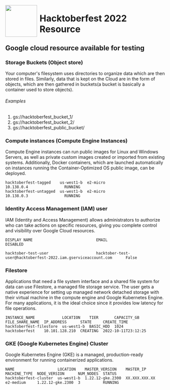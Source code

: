 [<img align="left" src="https://unskript.com/assets/favicon.png" width="100" height="100" style="padding-right: 5px">](https://unskript.com/assets/favicon.png) 



<h1>Hacktoberfest 2022 Resource</h1>

## Google cloud resource available for testing

### Storage Buckets (Object store) 
Your computer's filesystem uses directories to organize data which are then stored in files. Similarly, data that is kept on the Cloud are in the form of objects, which are then gathered in buckets(a bucket is basically a container used to store objects).
  
  ###### Examples
  1. gs://hacktoberfest_bucket_1/
  2. gs://hacktoberfest_bucket_2/
  3. gs://hacktoberfest_public_bucket/


### Compute instances (Compute Engine Instances) 
Compute Engine instances can run public images for Linux and Windows Servers, as well as private custom images created or imported from existing systems. Additionally, Docker containers, which are launched automatically on instances running the Container-Optimized OS public image, can be deployed.

```NAME                    ZONE        MACHINE_TYPE  PREEMPTIBLE  INTERNAL_IP  EXTERNAL_IP  STATUS
hacktoberfest-tagged    us-west1-b  e2-micro                   10.138.0.4                RUNNING
hacktoberfest-untagged  us-west1-b  e2-micro                   10.138.0.3                RUNNING
```

### Identity Access Management (IAM) user
IAM (Identity and Access Management) allows administrators to authorize who can take actions on specific resources, giving you complete control and visibility over Google Cloud resources.

```
DISPLAY NAME                            EMAIL                                                               DISABLED

hacktober-test-user                     hacktober-test-user@hacktoberfest-2022.iam.gserviceaccount.com      False

```

### Filestore
Applications that need a file system interface and a shared file system for data can use Filestore, a managed file storage service. The user gets a native experience for setting up managed network detached storage with their virtual machine in the compute engine and Google Kubernetes Engine. For many applications, it is the ideal choice since it provides low latency for file operations.

```
INSTANCE_NAME            LOCATION    TIER       CAPACITY_GB  FILE_SHARE_NAME  IP_ADDRESS      STATE     CREATE_TIME
hacktoberfest-filestore  us-west1-b  BASIC_HDD  1024         hacktoberfest    10.101.128.210  CREATING  2022-10-11T23:12:25
```


### GKE (Google Kubernetes Engine) Cluster
Google Kubernetes Engine (GKE) is a managed, production-ready environment for running containerized applications.

```
NAME                   LOCATION    MASTER_VERSION    MASTER_IP      MACHINE_TYPE  NODE_VERSION      NUM_NODES  STATUS
hacktoberfest-cluster  us-west1-b  1.22.12-gke.2300  XX.XXX.XXX.XX  e2-medium     1.22.12-gke.2300  3          RUNNING

```
